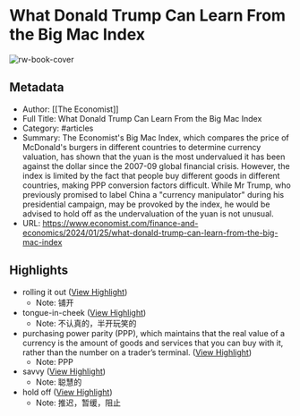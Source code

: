 # What Donald Trump Can Learn From the Big Mac Index

![rw-book-cover](https://www.economist.com/engassets/ico/touch-icon-180x180.f1ea908894.png)

## Metadata
- Author: [[The Economist]]
- Full Title: What Donald Trump Can Learn From the Big Mac Index
- Category: #articles
- Summary: The Economist's Big Mac Index, which compares the price of McDonald's burgers in different countries to determine currency valuation, has shown that the yuan is the most undervalued it has been against the dollar since the 2007-09 global financial crisis. However, the index is limited by the fact that people buy different goods in different countries, making PPP conversion factors difficult. While Mr Trump, who previously promised to label China a "currency manipulator" during his presidential campaign, may be provoked by the index, he would be advised to hold off as the undervaluation of the yuan is not unusual.
- URL: https://www.economist.com/finance-and-economics/2024/01/25/what-donald-trump-can-learn-from-the-big-mac-index

## Highlights
- rolling it out ([View Highlight](https://read.readwise.io/read/01hn2rvdc9cbccq7xq4g4n1hq0))
    - Note: 铺开
- tongue-in-cheek ([View Highlight](https://read.readwise.io/read/01hn2rwew0hd3b1ga33md2k3bn))
    - Note: 不认真的，半开玩笑的
- purchasing power parity (PPP), which maintains that the real value of a currency is the amount of goods and services that you can buy with it, rather than the number on a trader’s terminal. ([View Highlight](https://read.readwise.io/read/01hn2rysa72gk467e4zbdtfg48))
    - Note: PPP
- savvy ([View Highlight](https://read.readwise.io/read/01hn2rzqg8ga6yra5rjh9yhne6))
    - Note: 聪慧的
- hold off ([View Highlight](https://read.readwise.io/read/01hn2s6m3k24m3q2ksfkss8h7h))
    - Note: 推迟，暂缓，阻止

